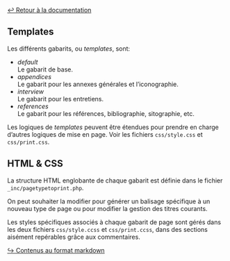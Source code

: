 
[↩ Retour à la documentation](index.md)

## Templates

Les différents gabarits, ou *templates*, sont:
* *default*  
 Le gabarit de base.
* *appendices*  
 Le gabarit pour les annexes générales et l’iconographie.
* *interview*  
 Le gabarit pour les entretiens. 
* *references*  
 Le gabarit pour les références, bibliographie, sitographie, etc.

Les logiques de _templates_ peuvent être étendues pour prendre en charge d’autres logiques de mise en page. Voir les fichiers `css/style.css` et `css/print.css`.

## HTML & CSS

La structure HTML englobante de chaque gabarit est définie dans le fichier `_inc/pagetypetoprint.php`.

On peut souhaiter la modifier pour générer un balisage spécifique à un nouveau type de page ou pour modifier la gestion des titres courants.

Les styles spécifiques associés à chaque gabarit de page sont gérés dans les deux fichiers `css/style.ccss` et `css/print.ccss`, dans des sections aisément repérables grâce aux commentaires.

[↪ Contenus au format markdown](markdown.md)